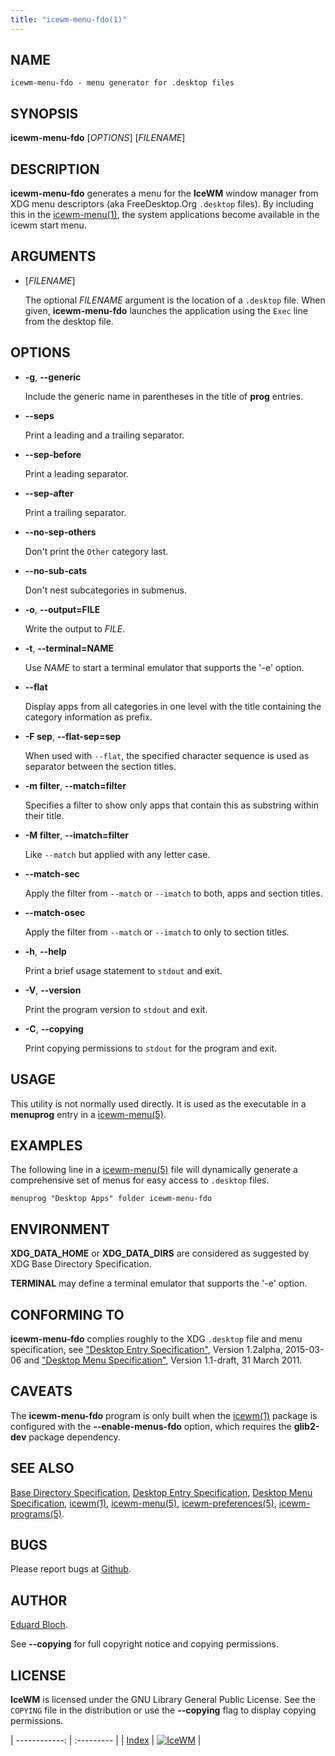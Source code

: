 ```yaml
---
title: "icewm-menu-fdo(1)"
---
```

## NAME

    icewm-menu-fdo - menu generator for .desktop files

## SYNOPSIS

**icewm-menu-fdo** \[_OPTIONS_\] \[_FILENAME_\]

## DESCRIPTION

**icewm-menu-fdo** generates a menu for the **IceWM** window manager
from XDG menu descriptors (aka FreeDesktop.Org `.desktop` files).
By including this in the [icewm-menu(1)](icewm-menu), the system applications
become available in the icewm start menu.

## ARGUMENTS

- \[_FILENAME_\]

    The optional _FILENAME_ argument is the location of a `.desktop` file.
    When given, **icewm-menu-fdo** launches the application using the `Exec`
    line from the desktop file.

## OPTIONS

- **-g**, **--generic**

    Include the generic name in parentheses in the title of **prog** entries.

- **--seps**

    Print a leading and a trailing separator.

- **--sep-before**

    Print a leading separator.

- **--sep-after**

    Print a trailing separator.

- **--no-sep-others**

    Don't print the `Other` category last.

- **--no-sub-cats**

    Don't nest subcategories in submenus.

- **-o**, **--output=FILE**

    Write the output to _FILE_.

- **-t**, **--terminal=NAME**

    Use _NAME_ to start a terminal emulator that supports the '-e' option.

- **--flat**

    Display apps from all categories in one level with the title containing
    the category information as prefix.

- **-F sep**, **--flat-sep=sep**

    When used with `--flat`, the specified character sequence is used as
    separator between the section titles.

- **-m filter**, **--match=filter**

    Specifies a filter to show only apps that contain this as substring
    within their title.

- **-M filter**, **--imatch=filter**

    Like `--match` but applied with any letter case.

- **--match-sec**

    Apply the filter from `--match` or `--imatch` to both, apps and
    section titles.

- **--match-osec**

    Apply the filter from `--match` or `--imatch` to only to section titles.

- **-h**, **--help**

    Print a brief usage statement to `stdout` and exit.

- **-V**, **--version**

    Print the program version to `stdout` and exit.

- **-C**, **--copying**

    Print copying permissions to `stdout` for the program and exit.

## USAGE

This utility is not normally used directly. It is used as the
executable in a **menuprog** entry in a [icewm-menu(5)](icewm-menu).

## EXAMPLES

The following line in a [icewm-menu(5)](icewm-menu) file will dynamically generate
a comprehensive set of menus for easy access to `.desktop` files.

    menuprog "Desktop Apps" folder icewm-menu-fdo

## ENVIRONMENT

**XDG\_DATA\_HOME** or **XDG\_DATA\_DIRS** are considered as suggested by XDG
Base Directory Specification.

**TERMINAL** may define a terminal emulator that supports the '-e' option.

## CONFORMING TO

**icewm-menu-fdo** complies roughly to the XDG `.desktop` file and menu
specification, see ["Desktop Entry Specification"](https://standards.freedesktop.org/desktop-entry-spec/latest/), Version 1.2alpha,
2015-03-06 and ["Desktop Menu Specification"](https://specifications.freedesktop.org/menu-spec/latest/), Version 1.1-draft, 31
March 2011.

## CAVEATS

The **icewm-menu-fdo** program is only built when the [icewm(1)](icewm) package
is configured with the **--enable-menus-fdo** option, which requires the
**glib2-dev** package dependency.

## SEE ALSO

[Base Directory Specification](https://www.freedesktop.org/wiki/Specifications/basedir-spec/),
[Desktop Entry Specification](https://www.freedesktop.org/wiki/Specifications/desktop-entry-spec/),
[Desktop Menu Specification](https://www.freedesktop.org/wiki/Specifications/menu-spec/),
[icewm(1)](icewm),
[icewm-menu(5)](icewm-menu),
[icewm-preferences(5)](icewm-preferences),
[icewm-programs(5)](icewm-programs).

## BUGS

Please report bugs at [Github](https://github.com/bbidulock/icewm/issues).

## AUTHOR

[Eduard Bloch](mailto:edi@gmx.de).

See **--copying** for full copyright notice and copying permissions.

## LICENSE

**IceWM** is licensed under the GNU Library General Public License.
See the `COPYING` file in the distribution or use the **--copying** flag
to display copying permissions.

| ------------: | :--------- |
| [Index](/man) | [![IceWM](/images/logom.jpg "ice-wm.org")](https://ice-wm.org "ice-wm.org") |
